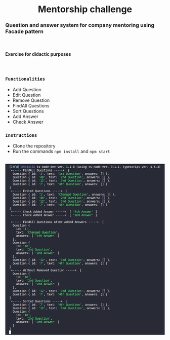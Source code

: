<h1 align="center"> Mentorship challenge  </h1>

### Question and answer system for company mentoring using Facade pattern

</br>

#### Exercise for didactic purposes

</br>

### `Functionalities`

- Add Question
- Edit Question
- Remove Question
- FindAll Questions
- Sort Questions
- Add Answer
- Check Answer

### `Instructions`

- Clone the repository
- Run the commands `npm install` and `npm start`

</br>

<img src="mentorship.png" align="center" alt="Code example">
